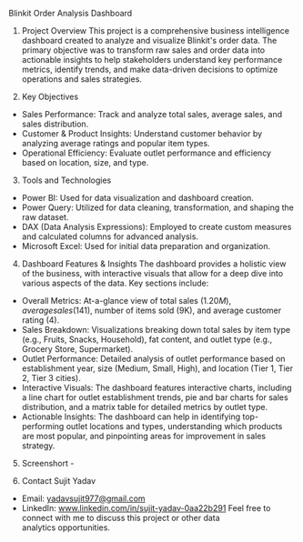 Blinkit Order Analysis Dashboard

1. Project Overview
This project is a comprehensive business intelligence dashboard created to analyze and visualize Blinkit's order data. The primary objective was to transform raw sales and order data into actionable insights to help stakeholders understand key performance metrics, identify trends, and make data-driven decisions to optimize operations and sales strategies.

3. Key Objectives
- Sales Performance: Track and analyze total sales, average sales, and sales distribution.
- Customer & Product Insights: Understand customer behavior by analyzing average ratings and popular item types.
- Operational Efficiency: Evaluate outlet performance and efficiency based on location, size, and type.
  
3. Tools and Technologies
- Power BI: Used for data visualization and dashboard creation.
- Power Query: Utilized for data cleaning, transformation, and shaping the raw dataset.
- DAX (Data Analysis Expressions): Employed to create custom measures and calculated columns for advanced analysis.
- Microsoft Excel: Used for initial data preparation and organization.
  
4. Dashboard Features & Insights
The dashboard provides a holistic view of the business, with interactive visuals that allow for a deep dive into various aspects of the data. Key sections include:
- Overall Metrics: At-a-glance view of total sales ($1.20M), average sales ($141), number of items sold (9K), and average customer rating (4).
- Sales Breakdown: Visualizations breaking down total sales by item type (e.g., Fruits, Snacks, Household), fat content, and outlet type (e.g., Grocery Store, Supermarket).
- Outlet Performance: Detailed analysis of outlet performance based on establishment year, size (Medium, Small, High), and location (Tier 1, Tier 2, Tier 3 cities).
- Interactive Visuals: The dashboard features interactive charts, including a line chart for outlet establishment trends, pie and bar charts for sales distribution, and a matrix table for detailed metrics by outlet type.
- Actionable Insights: The dashboard can help in identifying top-performing outlet locations and types, understanding which products are most popular, and pinpointing areas for improvement in sales strategy.

5. Screenshort - 

6. Contact
Sujit Yadav
 * Email: yadavsujit977@gmail.com
 * LinkedIn: www.linkedin.com/in/sujit-yadav-0aa22b291
Feel free to connect with me to discuss this project or other data analytics opportunities.
